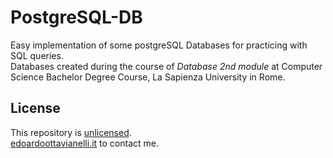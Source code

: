 # PostgreSQL-DB

Easy implementation of some postgreSQL Databases for practicing with SQL queries.  
Databases created during the course of *Database 2nd module* at Computer Science Bachelor Degree Course, La Sapienza University in Rome.


License
-------

This repository is [unlicensed](https://github.com/edoardottt/PostgresSQL-DB/blob/master/LICENSE).  
[edoardoottavianelli.it](https://www.edoardoottavianelli.it) to contact me.
